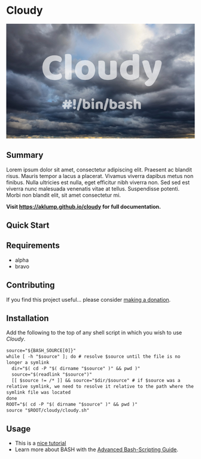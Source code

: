 # Cloudy

![cloudy](images/screenshot.jpg)

## Summary

Lorem ipsum dolor sit amet, consectetur adipiscing elit. Praesent ac blandit risus. Mauris tempor a lacus a placerat. Vivamus viverra dapibus metus non finibus. Nulla ultricies est nulla, eget efficitur nibh viverra non. Sed sed est viverra nunc malesuada venenatis vitae at tellus. Suspendisse potenti. Morbi non blandit elit, sit amet consectetur mi.

**Visit <https://aklump.github.io/cloudy> for full documentation.**

## Quick Start

## Requirements

* alpha
* bravo

## Contributing

If you find this project useful... please consider [making a donation](https://www.paypal.com/cgi-bin/webscr?cmd=_s-xclick&hosted_button_id=4E5KZHDQCEUV8&item_name=Gratitude%20for%20aklump%2Fcloudy).

## Installation

Add the following to the top of any shell script in which you wish to use _Cloudy_.

    source="${BASH_SOURCE[0]}"
    while [ -h "$source" ]; do # resolve $source until the file is no longer a symlink
      dir="$( cd -P "$( dirname "$source" )" && pwd )"
      source="$(readlink "$source")"
      [[ $source != /* ]] && source="$dir/$source" # if $source was a relative symlink, we need to resolve it relative to the path where the symlink file was located
    done
    ROOT="$( cd -P "$( dirname "$source" )" && pwd )"
    source "$ROOT/cloudy/cloudy.sh"

## Usage
* This is a [nice tutorial](https://ryanstutorials.net/bash-scripting-tutorial/)
* Learn more about BASH with the [Advanced Bash-Scripting Guide](https://www.tldp.org/LDP/abs/html/).
